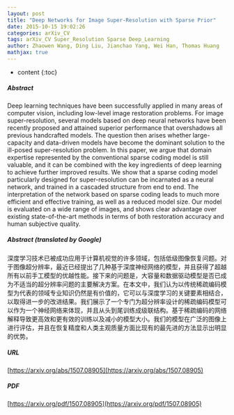 ```yaml
---
layout: post
title: "Deep Networks for Image Super-Resolution with Sparse Prior"
date: 2015-10-15 19:02:26
categories: arXiv_CV
tags: arXiv_CV Super_Resolution Sparse Deep_Learning
author: Zhaowen Wang, Ding Liu, Jianchao Yang, Wei Han, Thomas Huang
mathjax: true
---
```


* content
{:toc}

##### Abstract
Deep learning techniques have been successfully applied in many areas of computer vision, including low-level image restoration problems. For image super-resolution, several models based on deep neural networks have been recently proposed and attained superior performance that overshadows all previous handcrafted models. The question then arises whether large-capacity and data-driven models have become the dominant solution to the ill-posed super-resolution problem. In this paper, we argue that domain expertise represented by the conventional sparse coding model is still valuable, and it can be combined with the key ingredients of deep learning to achieve further improved results. We show that a sparse coding model particularly designed for super-resolution can be incarnated as a neural network, and trained in a cascaded structure from end to end. The interpretation of the network based on sparse coding leads to much more efficient and effective training, as well as a reduced model size. Our model is evaluated on a wide range of images, and shows clear advantage over existing state-of-the-art methods in terms of both restoration accuracy and human subjective quality.

##### Abstract (translated by Google)
深度学习技术已被成功应用于计算机视觉的许多领域，包括低级图像恢复问题。对于图像超分辨率，最近已经提出了几种基于深度神经网络的模型，并且获得了超越所有以前手工模型的优越性能。接下来的问题是，大容量和数据驱动模型是否已成为不适当的超分辨率问题的主要解决方案。在本文中，我们认为以传统稀疏编码模型为代表的领域专业知识仍然是有价值的，它可以与深度学习的关键要素相结合，以取得进一步的改进结果。我们展示了一个专门为超分辨率设计的稀疏编码模型可以作为一个神经网络来体现，并且从头到尾训练成级联结构。基于稀疏编码的网络解释导致更高效和更有效的训练以及减小的模型大小。我们的模型在广泛的图像上进行评估，并且在恢复精度和人类主观质量方面比现有的最先进的方法显示出明显的优势。

##### URL
[https://arxiv.org/abs/1507.08905](https://arxiv.org/abs/1507.08905)

##### PDF
[https://arxiv.org/pdf/1507.08905](https://arxiv.org/pdf/1507.08905)

